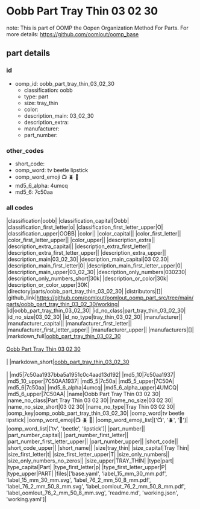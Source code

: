 # Oobb Part Tray Thin 03 02 30  

note: This is part of OOMP the Oopen Organization Method For Parts. For more details: https://github.com/oomlout/oomp_base

##  part details





### id
* oomp_id: oobb_part_tray_thin_03_02_30
  * classification: oobb
  * type: part
  * size: tray_thin
  * color: 
  * description_main: 03_02_30
  * description_extra: 
  * manufacturer: 
  * part_number: 

### other_codes
* short_code: 
* oomp_word: tv beetle lipstick
* oomp_word_emoji :tv: :beetle: :lipstick:
* md5_6_alpha: 4umcq
* md5_6: 7c50aa

### all codes 
|classification|oobb|
|classification_capital|Oobb|
|classification_first_letter|o|
|classification_first_letter_upper|O|
|classification_upper|OOBB|
|color||
|color_capital||
|color_first_letter||
|color_first_letter_upper||
|color_upper||
|description_extra||
|description_extra_capital||
|description_extra_first_letter||
|description_extra_first_letter_upper||
|description_extra_upper||
|description_main|03_02_30|
|description_main_capital|03 02.30|
|description_main_first_letter|0|
|description_main_first_letter_upper|0|
|description_main_upper|03_02_30|
|description_only_numbers|030230|
|description_only_numbers_short|30k|
|description_or_color|30k|
|description_or_color_upper|30K|
|directory|parts/oobb_part_tray_thin_03_02_30|
|distributors|[]|
|github_link|https://github.com/oomlout/oomlout_oomp_part_src/tree/main/parts/oobb_part_tray_thin_03_02_30/working|
|id|oobb_part_tray_thin_03_02_30|
|id_no_class|part_tray_thin_03_02_30|
|id_no_size|03_02_30|
|id_no_type|tray_thin_03_02_30|
|manufacturer||
|manufacturer_capital||
|manufacturer_first_letter||
|manufacturer_first_letter_upper||
|manufacturer_upper||
|manufacturers|[]|
|markdown_full|[oobb_part_tray_thin_03_02_30](https://github.com/oomlout/oomlout_oomp_part_src/tree/main/parts/oobb_part_tray_thin_03_02_30/working)<br>[](https://github.com/oomlout/oomlout_oomp_part_src/tree/main/parts/oobb_part_tray_thin_03_02_30/working)<br>[Oobb Part Tray Thin 03 02 30](https://github.com/oomlout/oomlout_oomp_part_src/tree/main/parts/oobb_part_tray_thin_03_02_30/working)<br><br>|
|markdown_short|[oobb_part_tray_thin_03_02_30](https://github.com/oomlout/oomlout_oomp_part_src/tree/main/parts/oobb_part_tray_thin_03_02_30/working)<br><br>|
|md5|7c50aa1937bba5a1951c0c4aad13d192|
|md5_10|7c50aa1937|
|md5_10_upper|7C50AA1937|
|md5_5|7c50a|
|md5_5_upper|7C50A|
|md5_6|7c50aa|
|md5_6_alpha|4umcq|
|md5_6_alpha_upper|4UMCQ|
|md5_6_upper|7C50AA|
|name|Oobb Part Tray Thin 03 02 30|
|name_no_class|Part Tray Thin 03 02 30|
|name_no_size|03 02 30|
|name_no_size_short|03 02 30|
|name_no_type|Tray Thin 03 02 30|
|oomp_key|oomp_oobb_part_tray_thin_03_02_30|
|oomp_word|tv beetle lipstick|
|oomp_word_emoji|:tv: :beetle: :lipstick:|
|oomp_word_emoji_list|[':tv:', ':beetle:', ':lipstick:']|
|oomp_word_list|['tv', 'beetle', 'lipstick']|
|part_number||
|part_number_capital||
|part_number_first_letter||
|part_number_first_letter_upper||
|part_number_upper||
|short_code||
|short_code_upper||
|short_name||
|size|tray_thin|
|size_capital|Tray Thin|
|size_first_letter|t|
|size_first_letter_upper|T|
|size_only_numbers||
|size_only_numbers_no_zeros||
|size_upper|TRAY_THIN|
|type|part|
|type_capital|Part|
|type_first_letter|p|
|type_first_letter_upper|P|
|type_upper|PART|
|files|['base.yaml', 'label_15_mm_30_mm.pdf', 'label_15_mm_30_mm.svg', 'label_76_2_mm_50_8_mm.pdf', 'label_76_2_mm_50_8_mm.svg', 'label_oomlout_76_2_mm_50_8_mm.pdf', 'label_oomlout_76_2_mm_50_8_mm.svg', 'readme.md', 'working.json', 'working.yaml']|
